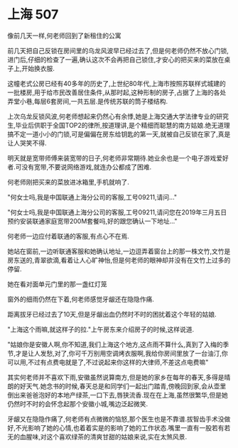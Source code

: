 # 上海 507

像前几天一样,何老师回到了新租住的公寓

前几天把自己反锁在房间里的乌龙风波早已经过去了,但是何老师仍然不放心门锁,
进门后,仔细的检查了一遍,确认这次不会再把自己锁住,才安心的把买来的菜放在桌子上,开始换衣服.

这幢老式公房已经有40多年的历史了,上世纪80年代,上海市按照苏联样式城建的一批楼房,用于给市民改善居住条件,从那时起,这种形制的房子,占据了上海的各处弄堂小巷,每层6套房间,一共五层.是传统苏联的筒子楼结构.

上次乌龙反锁风波,何老师想起来仍然心有余悸,她是上海交通大学法律专业的研究生,毕业后供职于全国TOP2的律所,按道理讲,是个精细而聪慧的南方姑娘.绝无道理搞不定一道小小的门锁,可是偏偏在房东给钥匙的第一天,就被自己反锁在家了,真是让人哭笑不得.

明天就是宽带师傅来装宽带的日子,何老师非常期待.她业余也是一个电子游戏爱好者.可没有宽带,不要说网络游戏,就连办公都成了困难.

何老师刚把买来的菜放进冰箱里,手机就响了.

"何女士吗,我是中国联通上海分公司的客服,工号09211,请问..."

"何女士吗,我是中国联通上海分公司的客服,工号09211,请问您在2019年三月五日预约安装联通家庭宽带200M套餐吗,好的跟您确认一下地址..."

何老师一边应付着联通的客服,有点心不在焉.

她站在窗前,一边听联通客服和她确认地址,一边逗弄着窗台上的那一株文竹,文竹是房东送的,青翠欲滴,看着让人心旷神怡,但是何老师的眼神却并没有在文竹上过多的停留.

她在看对面单元门里的那一盏红灯笼

窗外的细雨仍然在下着,何老师感觉牙龈还在隐隐作痛.

距离拔牙已经过去了10天,但是牙龈出血仍然时不时的困扰着这个年轻的姑娘.

"上海这个雨嘛,就这样子的拉."上午房东来介绍房子的时候,这样说道.

"姑娘你是安徽人啊,你不知道,我们上海这个地方,这点雨不算什么,真到了入梅的季节,才是让人发愁,对了,你可千万别用空调烤衣服啊,我给你房间里放了一台油汀,你可以用,不过有点费电就是了,不过说起来你这样的大律师,不差这点电费嘛"

其实何老师并不喜欢下雨,安徽虽然说算南方,但是她的家乡在每年的春天,多得是晴朗的好天气.她念书的时候,春天总是和同学们一起出门踏青,傍晚回到家,会从壶里倒出来爸爸泡好的本地产绿茶,一口下去,唇狭流香.现在在上海,虽然很繁华,但是她仍然时不时的会怀念起那个安徽小城,嘴边泛起微笑.

牙龈又在隐隐作痛了,何老师有点微微的恼怒,那个医生也是不靠谱.拔智齿手术没做好,不光影响了她的心情,也着着实是的影响了她的工作状态.嘴里一直有一股若有若无的血腥味,对这个喜欢绿茶的清爽甘甜的姑娘来说,实在太煞风景.